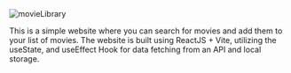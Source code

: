 <img src='../MovieLibrary/src/assets/MovieLibrary.JPG' alt='movieLibrary'>

This is a simple website where you can search for movies and add them to your list of movies. The website is built using ReactJS + Vite, utilizing the useState, and useEffect Hook for data fetching from an API and local storage.
